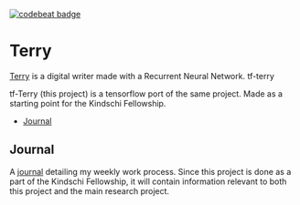 [![codebeat badge](https://codebeat.co/badges/4a72f05a-6a47-4494-aa74-9e1728bc7339)](https://codebeat.co/projects/github-com-ffrankies-tf-terry-master)

# Terry
[Terry](https://github.com/ffrankies/terry) is a digital writer made with a Recurrent Neural Network.
tf-terry

tf-Terry (this project) is a tensorflow port of the same project. Made as a starting point for the Kindschi Fellowship.

<!-- TOC -->

- [Journal](#journal)

<!-- /TOC -->

## Journal

A [journal](https://github.com/ffrankies/kindschi-fellowship-journal/blob/master/README.md) detailing my weekly work process. Since this project is done as a part of the Kindschi Fellowship, it will contain information relevant to both this project and the main research project.

